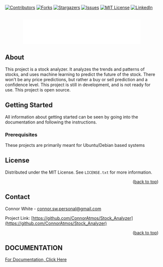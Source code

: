 <!-- Improved compatibility of back to top link: See: https://github.com/othneildrew/Best-README-Template/pull/73 -->
<a name="readme-top"></a>
<!--
*** Thanks for checking out the Best-README-Template. If you have a suggestion
*** that would make this better, please fork the repo and create a pull request
*** or simply open an issue with the tag "enhancement".
*** Don't forget to give the project a star!
*** Thanks again! Now go create something AMAZING! :D
-->



<!-- PROJECT SHIELDS -->
<!--
*** I'm using markdown "reference style" links for readability.
*** Reference links are enclosed in brackets [ ] instead of parentheses ( ).
*** See the bottom of this document for the declaration of the reference variables
*** for contributors-url, forks-url, etc. This is an optional, concise syntax you may use.
*** https://www.markdownguide.org/basic-syntax/#reference-style-links
-->
[![Contributors][contributors-shield]][contributors-url]
[![Forks][forks-shield]][forks-url]
[![Stargazers][stars-shield]][stars-url]
[![Issues][issues-shield]][issues-url]
[![MIT License][license-shield]][license-url]
[![LinkedIn][linkedin-shield]][linkedin-url]



<!-- PROJECT LOGO -->
<br />
<div align="center">
  <a href="https://github.com/othneildrew/Best-README-Template">
    <img src="/storage/logo.png" alt="Logo" height="80">
  </a>
</div>

<!-- ABOUT -->
## About


This project is a stock analyzer. It analyzes the trends and patterns of stocks, and uses machine learning to predict
the future of the stock. There won't be any price predictions, but rather a buy or sell prediction and a confidence
level. This project is still in development, and is not ready for use. This project is open source.


<!-- GETTING STARTED -->
## Getting Started

All information about getting started can be seen by going into the documentation and following the instructions.

### Prerequisites

These projects are primarily meant for Ubuntu/Debian based systems



<!-- LICENSE -->
## License

Distributed under the MIT License. See `LICENSE.txt` for more information.

<p align="right">(<a href="#readme-top">back to top</a>)</p>



<!-- CONTACT -->
## Contact

Connor White - connor.sw.personal@gmail.com

Project Link: [https://github.com/ConnorAtmos/Stock_Analyzer](https://github.com/ConnorAtmos/Stock_Analyzer)

<p align="right">(<a href="#readme-top">back to top</a>)</p>


<!-- MARKDOWN LINKS & IMAGES -->
<!-- https://www.markdownguide.org/basic-syntax/#reference-style-links -->
[contributors-shield]: https://img.shields.io/github/contributors/ConnorAtmos/Stock_Analyzer.svg?style=for-the-badge
[contributors-url]: https://github.com/ConnorAtmos/Stock_Analyzer/graphs/contributors
[forks-shield]: https://img.shields.io/github/forks/ConnorAtmos/Stock_Analyzer.svg?style=for-the-badge
[forks-url]: https://github.com/ConnorAtmos/Stock_Analyzer/network/members
[stars-shield]: https://img.shields.io/github/stars/ConnorAtmos/Stock_Analyzer.svg?style=for-the-badge
[stars-url]: https://github.com/ConnorAtmos/Stock_Analyzer/stargazers
[issues-shield]: https://img.shields.io/github/issues/ConnorAtmos/Stock_Analyzer.svg?style=for-the-badge
[issues-url]: https://github.com/ConnorAtmos/Stock_Analyzer/issues
[license-shield]: https://img.shields.io/github/license/ConnorAtmos/Stock_Analyzer.svg?style=for-the-badge
[license-url]: https://github.com/ConnorAtmos/Stock_Analyzer/blob/master/LICENSE.txt
[linkedin-shield]: https://img.shields.io/badge/-LinkedIn-black.svg?style=for-the-badge&logo=linkedin&colorB=555
[linkedin-url]: https://www.linkedin.com/in/connor-white-38a5501a0/


## DOCUMENTATION

[For Documentation, Click Here](docs/DOCS.md)

